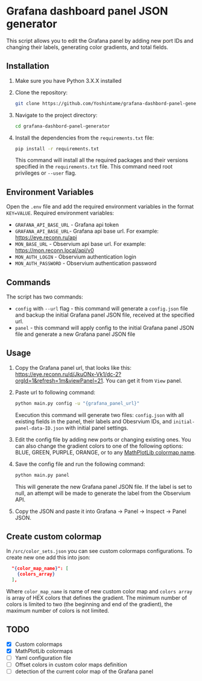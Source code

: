 # Grafana dashboard panel JSON generator

This script allows you to edit the Grafana panel by adding new port IDs and changing their labels, generating color gradients, and total fields.

## Installation

1. Make sure you have Python 3.X.X installed

2. Clone the repository:

   ```bash
   git clone https://github.com/Yoshintame/grafana-dashbord-panel-generator.git
   ```

3. Navigate to the project directory:

   ```bash
   cd grafana-dashbord-panel-generator
   ```

4. Install the dependencies from the `requirements.txt` file:

   ```bash
   pip install -r requirements.txt
   ```

   This command will install all the required packages and their versions specified in the `requirements.txt` file. This command need root privileges or `--user` flag.

## Environment Variables

Open the `.env` file and add the required environment variables in the format `KEY=VALUE`. Required environment variables:
- `GRAFANA_API_BASE_URL` - Grafana api token
- `GRAFANA_API_BASE_URL`- Grafana api base url. For example: https://eye.reconn.ru/api
- `MON_BASE_URL` - Observium api base url. For example: https://mon.reconn.local/api/v0
- `MON_AUTH_LOGIN` - Observium authentication login
- `MON_AUTH_PASSWORD` - Observium authentication password

## Commands

The script has two commands:

- `config` with `--url` flag - this command will generate a `config.json` file and backup the initial Grafana panel JSON file, received at the specified url.
- `panel` - this command will apply config to the initial Grafana panel JSON file and generate a new Grafana panel JSON file

## Usage

1. Copy the Grafana panel url, that looks like this:
   https://eye.reconn.ru/d/JkuONx-Vk1/dc-2?orgId=1&refresh=1m&viewPanel=21.
   You can get it from `View` panel.
2. Paste url to following command:

   ```bash
   python main.py config -u "{grafana_panel_url}"
   ```

   Execution this command will generate two files: `config.json` with all existing fields in the panel, their labels and Obesrvium IDs, and `initial-panel-data-ID.json` with initial panel settings.
3. Edit the config file by adding new ports or changing existing ones. You can also change the gradient colors to one of the following options: BLUE, GREEN, PURPLE, ORANGE, or to any [MathPlotLib colormap name](https://matplotlib.org/stable/tutorials/colors/colormaps.html#lightness-of-matplotlib-colormaps).
4. Save the config file and run the following command:

   ```bash
   python main.py panel
   ```

   This will generate the new Grafana panel JSON file. If the label is set to null, an attempt will be made to generate the label from the Observium API.
5. Copy the JSON and paste it into Grafana -&gt; Panel -&gt; Inspect -&gt; Panel JSON.

## Create custom colormap

In `/src/color_sets.json` you can see custom colormaps configurations.
To create new one add this into json:

```json
  "{color_map_name}": [
    {colors_array}
  ],
```

Where `color_map_name` is name of new custom color map and `colors array` is array of HEX colors that defines the gradient. The minimum number of colors is limited to two (the beginning and end of the gradient), the maximum number of colors is not limited.

## TODO

- [x] Custom colormaps
- [x] MathPlotLib colormaps
- [ ] Yaml configuration file
- [ ] Offset colors in custom color maps definition
- [ ] detection of the current color map of the Grafana panel